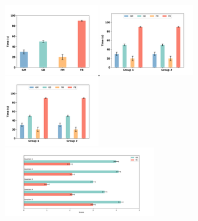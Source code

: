 
<div>
  <a href="/BarChart/BarChart_withErrorBar_vertical.py">
    <img src="/img/BarChart_withErrorBar_vertical.png" alt="Image 1" width="250" />
  </a>
  <a href="/BarChart/BarChart_withErrorBar_vertical_group.py">
    <img src="/img/BarChart_withErrorBar_vertical_group.png" alt="Image 2" width="250" />
  </a>
  <a href="/BarChart/BarChart_withErrorBar_vertical_group.py">
    <img src="/img/BarChart_withErrorBar_vertical_group.png" alt="Image 2" width="250" />
  </a>


</div>
<div>
  <a href="/BarChart/BarChart_withErrorBar_horizontal.py">
    <img src="/img/BarChart_withErrorBar_horizontal_Pair.png" alt="Image 2" width="400" />
  </a>
</div>
